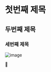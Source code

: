 # 첫번째 제목
## 두번째 제목
### 세번째 제목

![image](https://github.com/hyunju960429/basic/assets/145514544/e91ea8a2-c0f9-4634-8837-6417a057cc95)

🐤
